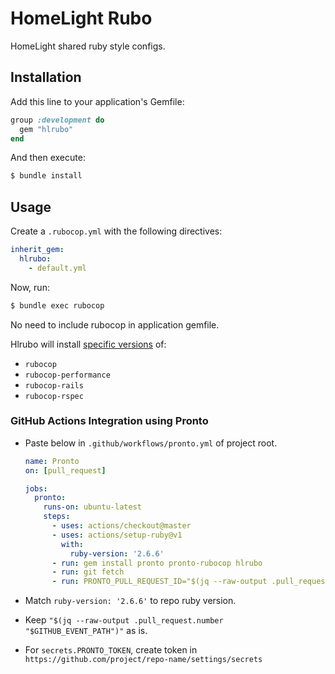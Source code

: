 # HomeLight Rubo

HomeLight shared ruby style configs.

## Installation

Add this line to your application's Gemfile:

```ruby
group :development do
  gem "hlrubo"
end
```

And then execute:

```bash
$ bundle install
```

## Usage

Create a `.rubocop.yml` with the following directives:

```yaml
inherit_gem:
  hlrubo:
    - default.yml
```

Now, run:

```bash
$ bundle exec rubocop
```

No need to include rubocop in application gemfile.

Hlrubo will install [specific versions](https://github.com/homelight/hlrubo/blob/master/hlrubo.gemspec) of:
- `rubocop`
- `rubocop-performance`
- `rubocop-rails`
- `rubocop-rspec`

### GitHub Actions Integration using Pronto
- Paste below in `.github/workflows/pronto.yml` of project root.

  ```yaml
  name: Pronto
  on: [pull_request]

  jobs:
    pronto:
      runs-on: ubuntu-latest
      steps:
        - uses: actions/checkout@master
        - uses: actions/setup-ruby@v1
          with:
            ruby-version: '2.6.6'
        - run: gem install pronto pronto-rubocop hlrubo
        - run: git fetch
        - run: PRONTO_PULL_REQUEST_ID="$(jq --raw-output .pull_request.number "$GITHUB_EVENT_PATH")" PRONTO_GITHUB_ACCESS_TOKEN="${{ secrets.PRONTO_TOKEN }}" pronto run -f github_status github_pr -c origin/master
  ```

- Match `ruby-version: '2.6.6'` to repo ruby version.
- Keep `"$(jq --raw-output .pull_request.number "$GITHUB_EVENT_PATH")"` as is.
- For `secrets.PRONTO_TOKEN`, create token in `https://github.com/project/repo-name/settings/secrets`

